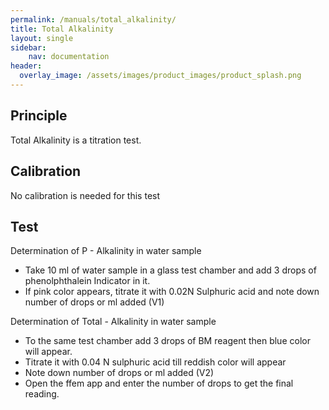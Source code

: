 ```yaml
---
permalink: /manuals/total_alkalinity/
title: Total Alkalinity
layout: single
sidebar: 
    nav: documentation
header:
  overlay_image: /assets/images/product_images/product_splash.png
---
```

## Principle
Total Alkalinity is a titration test.

## Calibration
No calibration is needed for this test

## Test

Determination of P - Alkalinity in water sample
* Take 10 ml of water sample in a glass test chamber and add 3 drops of phenolphthalein
Indicator in it.
* If pink color appears, titrate it with 0.02N Sulphuric acid and note down number of drops
or ml added (V1)

Determination of Total - Alkalinity in water sample
* To the same test chamber add 3 drops of BM reagent then blue color will appear.
* Titrate it with 0.04 N sulphuric acid till reddish color will appear
* Note down number of drops or ml added (V2)
* Open the ffem app and enter the number of drops to get the final reading.
